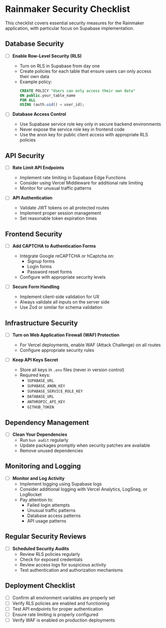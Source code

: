 # Rainmaker Security Checklist

This checklist covers essential security measures for the Rainmaker application, with particular focus on Supabase implementation.

## Database Security

- [ ] **Enable Row-Level Security (RLS)**
  - Turn on RLS in Supabase from day one
  - Create policies for each table that ensure users can only access their own data
  - Example policy:
    ```sql
    CREATE POLICY "Users can only access their own data"
    ON public.your_table_name
    FOR ALL
    USING (auth.uid() = user_id);
    ```

- [ ] **Database Access Control**
  - Use Supabase service role key only in secure backend environments
  - Never expose the service role key in frontend code
  - Use the anon key for public client access with appropriate RLS policies

## API Security

- [ ] **Rate Limit API Endpoints**
  - Implement rate limiting in Supabase Edge Functions
  - Consider using Vercel Middleware for additional rate limiting
  - Monitor for unusual traffic patterns

- [ ] **API Authentication**
  - Validate JWT tokens on all protected routes
  - Implement proper session management
  - Set reasonable token expiration times

## Frontend Security

- [ ] **Add CAPTCHA to Authentication Forms**
  - Integrate Google reCAPTCHA or hCaptcha on:
    - Signup forms
    - Login forms
    - Password reset forms
  - Configure with appropriate security levels

- [ ] **Secure Form Handling**
  - Implement client-side validation for UX
  - Always validate all inputs on the server side
  - Use Zod or similar for schema validation

## Infrastructure Security

- [ ] **Turn on Web Application Firewall (WAF) Protection**
  - For Vercel deployments, enable WAF (Attack Challenge) on all routes
  - Configure appropriate security rules

- [ ] **Keep API Keys Secret**
  - Store all keys in `.env` files (never in version control)
  - Required keys:
    - `SUPABASE_URL`
    - `SUPABASE_ANON_KEY`
    - `SUPABASE_SERVICE_ROLE_KEY`
    - `DATABASE_URL`
    - `ANTHROPIC_API_KEY`
    - `GITHUB_TOKEN`

## Dependency Management

- [ ] **Clean Your Dependencies**
  - Run `bun audit` regularly
  - Update packages promptly when security patches are available
  - Remove unused dependencies

## Monitoring and Logging

- [ ] **Monitor and Log Activity**
  - Implement logging using Supabase logs
  - Consider additional logging with Vercel Analytics, LogSnag, or LogRocket
  - Pay attention to:
    - Failed login attempts
    - Unusual traffic patterns
    - Database access patterns
    - API usage patterns

## Regular Security Reviews

- [ ] **Scheduled Security Audits**
  - Review RLS policies regularly
  - Check for exposed credentials
  - Review access logs for suspicious activity
  - Test authentication and authorization mechanisms

## Deployment Checklist

- [ ] Confirm all environment variables are properly set
- [ ] Verify RLS policies are enabled and functioning
- [ ] Test API endpoints for proper authentication
- [ ] Ensure rate limiting is properly configured
- [ ] Verify WAF is enabled on production deployments 